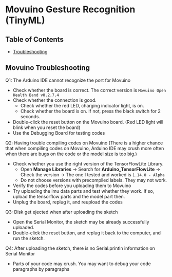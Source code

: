 # Movuino Gesture Recognition (TinyML)
## Table of Contents
* [Troubleshooting](#trouble-shooting)


## Movuino Troubleshooting 
Q1: The Arduino IDE cannot recognize the port for Movuino
- Check whether the board is correct. The correct version is `Movuino Open Health Band v0.2.7.4`
- Check whether the connection is good. 
  - Check whether the red LED, charging indicator light, is on.
  - Check whether the board is on. If not, press the black switch for 2 seconds. 
- Double-click the reset button on the Movuino board. (Red LED light will blink when you reset the board)
- Use the Debugging Board for testing codes

Q2: Having trouble compiling codes on Movuino (There is a higher chance that when compiling codes on Movuino, Arduino IDE may crush more often when there are bugs on the code or the model size is too big.)
- Check whether you use the right version of the TensorFlowLite Library.
  - Open **Manage Libraries** -> Search for **Arduino_TensorFlowLite** -> Check the version -> The one I tested and worked is `1.14.0 - Alpha`
  - Do not choose versions with precompiled labels. They may not work.
- Verify the codes before you uploading them to Movuino
- Try uploading the imu data parts and test whether they work. If so, upload the tensorflow parts and the model part then.
- Unplug the board, replug it, and reupload the codes 

Q3: Disk get ejected when after uploading the sketch
- Open the Serial Monitor, the sketch may be already successfully uploaded.
- Double-click the reset button, and replug it back to the computer, and run the sketch. 

Q4: After uploading the sketch, there is no Serial.println information on Serial Monitor
- Parts of your code may crush. You may want to debug your code paragraphs by paragraphs 
